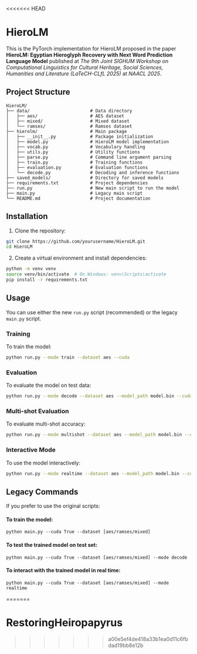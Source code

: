<<<<<<< HEAD
# HieroLM
This is the PyTorch implementation for HieroLM proposed in the paper **HieroLM: Egyptian Hieroglyph Recovery with Next Word
Prediction Language Model** published at *The 9th Joint SIGHUM Workshop on Computational Linguistics for Cultural Heritage, Social Sciences, Humanities and Literature (LaTeCH-CLfL 2025)* at *NAACL 2025*.

## Project Structure

```
HieroLM/
├── data/                       # Data directory
│   ├── aes/                    # AES dataset
│   ├── mixed/                  # Mixed dataset
│   └── ramses/                 # Ramses dataset
├── hierolm/                    # Main package
│   ├── __init__.py             # Package initialization
│   ├── model.py                # HieroLM model implementation
│   ├── vocab.py                # Vocabulary handling
│   ├── utils.py                # Utility functions
│   ├── parse.py                # Command line argument parsing
│   ├── train.py                # Training functions
│   ├── evaluation.py           # Evaluation functions
│   └── decode.py               # Decoding and inference functions
├── saved_models/               # Directory for saved models
├── requirements.txt            # Project dependencies
├── run.py                      # New main script to run the model
├── main.py                     # Legacy main script
└── README.md                   # Project documentation
```

## Installation

1. Clone the repository:
```bash
git clone https://github.com/yourusername/HieroLM.git
cd HieroLM
```

2. Create a virtual environment and install dependencies:
```bash
python -m venv venv
source venv/bin/activate  # On Windows: venv\Scripts\activate
pip install -r requirements.txt
```

## Usage

You can use either the new `run.py` script (recommended) or the legacy `main.py` script.

### Training

To train the model:

```bash
python run.py --mode train --dataset aes --cuda
```

### Evaluation

To evaluate the model on test data:

```bash
python run.py --mode decode --dataset aes --model_path model.bin --cuda
```

### Multi-shot Evaluation

To evaluate multi-shot accuracy:

```bash
python run.py --mode multishot --dataset aes --model_path model.bin --cuda
```

### Interactive Mode

To use the model interactively:

```bash
python run.py --mode realtime --dataset aes --model_path model.bin --cuda
```

## Legacy Commands

If you prefer to use the original scripts:

#### To train the model:

```
python main.py --cuda True --dataset [aes/ramses/mixed]
```

#### To test the trained model on test set:

```
python main.py --cuda True --dataset [aes/ramses/mixed] --mode decode
```

#### To interact with the trained model in real time:

```
python main.py --cuda True --dataset [aes/ramses/mixed] --mode realtime
```
=======
# RestoringHeiropapyrus
>>>>>>> a00e5ef4de418a33b1ea0d11c6fbdad19bb8e12b
